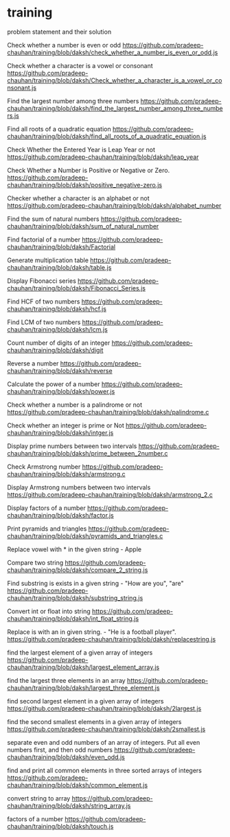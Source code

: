 # training

problem statement and their solution

Check whether a number is even or odd  https://github.com/pradeep-chauhan/training/blob/daksh/check_whether_a_number_is_even_or_odd.js

Check whether a character is a vowel or consonant https://github.com/pradeep-chauhan/training/blob/daksh/Check_whether_a_character_is_a_vowel_or_consonant.js

Find the largest number among three numbers  https://github.com/pradeep-chauhan/training/blob/daksh/find_the_largest_number_among_three_numbers.js

Find all roots of a quadratic equation  https://github.com/pradeep-chauhan/training/blob/daksh/find_all_roots_of_a_quadratic_equation.js

Check Whether the Entered Year is Leap Year or not  https://github.com/pradeep-chauhan/training/blob/daksh/leap_year

Check Whether a Number is Positive or Negative or Zero.  https://github.com/pradeep-chauhan/training/blob/daksh/positive_negative-zero.js

Checker whether a character is an alphabet or not  https://github.com/pradeep-chauhan/training/blob/daksh/alphabet_number

Find the sum of natural numbers  https://github.com/pradeep-chauhan/training/blob/daksh/sum_of_natural_number

Find factorial of a number  https://github.com/pradeep-chauhan/training/blob/daksh/Factorial

Generate multiplication table  https://github.com/pradeep-chauhan/training/blob/daksh/table.js

Display Fibonacci series  https://github.com/pradeep-chauhan/training/blob/daksh/Fibonacci_Series.js

Find HCF of two numbers  https://github.com/pradeep-chauhan/training/blob/daksh/hcf.js

Find LCM of two numbers  https://github.com/pradeep-chauhan/training/blob/daksh/lcm.js

Count number of digits of an integer  https://github.com/pradeep-chauhan/training/blob/daksh/digit

Reverse a number  https://github.com/pradeep-chauhan/training/blob/daksh/reverse

Calculate the power of a number  https://github.com/pradeep-chauhan/training/blob/daksh/power.js

Check whether a number is a palindrome or not  https://github.com/pradeep-chauhan/training/blob/daksh/palindrome.c

Check whether an integer is prime or Not  https://github.com/pradeep-chauhan/training/blob/daksh/intger.js

Display prime numbers between two intervals  https://github.com/pradeep-chauhan/training/blob/daksh/prime_between_2number.c

Check Armstrong number  https://github.com/pradeep-chauhan/training/blob/daksh/armstrong.c

Display Armstrong numbers between two intervals  https://github.com/pradeep-chauhan/training/blob/daksh/armstrong_2.c

Display factors of a number  https://github.com/pradeep-chauhan/training/blob/daksh/factor.js

Print pyramids and triangles  https://github.com/pradeep-chauhan/training/blob/daksh/pyramids_and_triangles.c

Replace vowel with * in the given string - Apple

Compare two string  https://github.com/pradeep-chauhan/training/blob/daksh/compare_2_string.js

Find substring is exists in a given string - "How are you", "are"  https://github.com/pradeep-chauhan/training/blob/daksh/substring_string.js

Convert int or float into string  https://github.com/pradeep-chauhan/training/blob/daksh/int_float_string.js

Replace is with an in given string. - "He is a football player".  https://github.com/pradeep-chauhan/training/blob/daksh/replacestring.js

find the largest element of a given array of integers https://github.com/pradeep-chauhan/training/blob/daksh/largest_element_array.js

find the largest three elements in an array https://github.com/pradeep-chauhan/training/blob/daksh/largest_three_element.js

find second largest element in a given array of integers https://github.com/pradeep-chauhan/training/blob/daksh/2largest.js

find the second smallest elements in a given array of integers  https://github.com/pradeep-chauhan/training/blob/daksh/2smallest.js

separate even and odd numbers of an array of integers. Put all even numbers first, and then odd numbers  https://github.com/pradeep-chauhan/training/blob/daksh/even_odd.js

find and print all common elements in three sorted arrays of integers  https://github.com/pradeep-chauhan/training/blob/daksh/common_element.js


convert string to array https://github.com/pradeep-chauhan/training/blob/daksh/string_array.js 

factors of a number https://github.com/pradeep-chauhan/training/blob/daksh/touch.js

 
